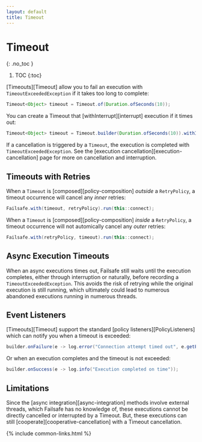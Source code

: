 ```yaml
---
layout: default
title: Timeout
---
```


# Timeout
{: .no_toc }

1. TOC
{:toc}

[Timeouts][Timeout] allow you to fail an execution with `TimeoutExceededException` if it takes too long to complete:

```java
Timeout<Object> timeout = Timeout.of(Duration.ofSeconds(10));
```

You can create a Timeout that [withInterrupt][interrupt] execution if it times out:

```java
Timeout<Object> timeout = Timeout.builder(Duration.ofSeconds(10)).withInterrupt().build();
```

If a cancellation is triggered by a `Timeout`, the execution is completed with `TimeoutExceededException`. See the [execution cancellation][execution-cancellation] page for more on cancellation and interruption.

## Timeouts with Retries

When a `Timeout` is [composed][policy-composition] _outside_ a `RetryPolicy`, a timeout occurrence will cancel any _inner_ retries:

```java
Failsafe.with(timeout, retryPolicy).run(this::connect);
```

When a `Timeout` is [composed][policy-composition] _inside_ a `RetryPolicy`, a timeout occurrence will not automically cancel any _outer_ retries:

```java
Failsafe.with(retryPolicy, timeout).run(this::connect);
```

## Async Execution Timeouts

When an async executions times out, Failsafe still waits until the execution completes, either through interruption or naturally, before recording a `TimeoutExceededException`. This avoids the risk of retrying while the original execution is still running, which ultimately could lead to numerous abandoned executions running in numerous threads.

## Event Listeners

[Timeouts][Timeout] support the standard [policy listeners][PolicyListeners] which can notify you when a timeout is exceeded:

```java
builder.onFailure(e -> log.error("Connection attempt timed out", e.getFailure()));
```

Or when an execution completes and the timeout is not exceeded:

```java
builder.onSuccess(e -> log.info("Execution completed on time"));
```

## Limitations

Since the [async integration][async-integration] methods involve external threads, which Failsafe has no knowledge of, these executions cannot be directly cancelled or interrupted by a Timeout. But, these executions can still [cooperate][cooperative-cancellation] with a Timeout cancellation.

{% include common-links.html %}
